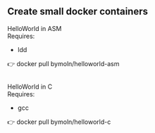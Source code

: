 ## Create small docker containers

HelloWorld in ASM  
Requires:
* ldd  

:point_right: docker pull bymoln/helloworld-asm
##  
HelloWorld in C  
Requires:
* gcc  

:point_right: docker pull bymoln/helloworld-c
